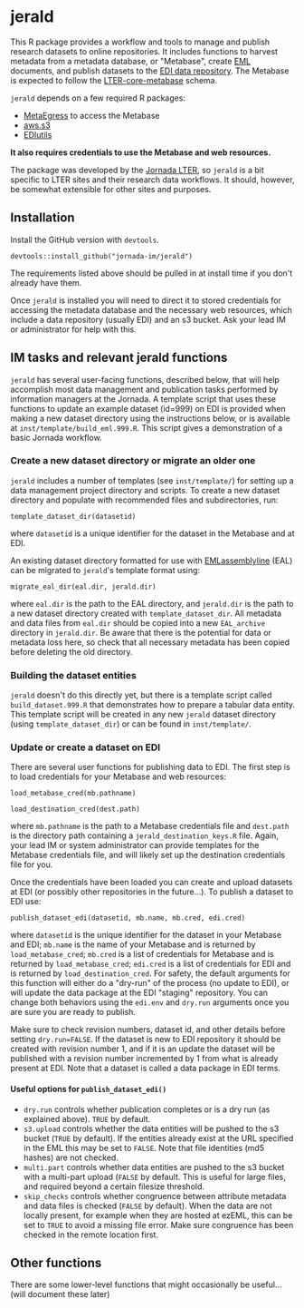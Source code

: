 # jerald

This R package provides a workflow and tools to manage and publish research datasets to online repositories. It includes functions to harvest metadata from a metadata database, or "Metabase", create [EML](https://eml.ecoinformatics.org/) documents, and publish datasets to the [EDI data repository](https://portal.edirepository.org). The Metabase is expected to follow the [LTER-core-metabase](https://github.com/lter/LTER-core-metabase) schema.

`jerald` depends on a few required R packages:

* [MetaEgress](https://github.com/BLE-LTER/MetaEgress) to access the Metabase
* [aws.s3](https://cloud.r-project.org/web/packages/aws.s3/index.html)
* [EDIutils](https://ediorg.github.io/EDIutils/)

**It also requires credentials to use the Metabase and web resources.**

The package was developed by the [Jornada LTER](https://lter.jornada.nmsu.edu), so `jerald` is a bit specific to LTER sites and their research data workflows. It should, however, be somewhat extensible for other sites and purposes.

## Installation

Install the GitHub version with `devtools`.

    devtools::install_github("jornada-im/jerald")


The requirements listed above should be pulled in at install time if you don't already have them.

Once `jerald` is installed you will need to direct it to stored credentials for accessing the metadata database and the necessary web resources, which include a data repository (usually EDI) and an s3 bucket. Ask your lead IM or administrator for help with this.

## IM tasks and relevant jerald functions

`jerald` has several user-facing functions, described below, that will help accomplish most data management and publication tasks performed by information managers at the Jornada. A template script that uses these functions to update an example dataset (id=999) on EDI is provided when making a new dataset directory using the instructions below, or is available at `inst/template/build_eml.999.R`. This script gives a demonstration of a basic Jornada workflow.

### Create a new dataset directory or migrate an older one

`jerald` includes a number of templates (see `inst/template/`) for setting up a data management project directory and scripts. To create a new dataset directory and populate with recommended files and subdirectories, run:

    template_dataset_dir(datasetid)

where `datasetid` is a unique identifier for the dataset in the Metabase and at EDI.

An existing dataset directory formatted for use with [EMLassemblyline](https://ediorg.github.io/EMLassemblyline/) (EAL) can be migrated to `jerald`'s template format using:

    migrate_eal_dir(eal.dir, jerald.dir)

where `eal.dir` is the path to the EAL directory, and `jerald.dir` is the path to a new dataset directory created with `template_dataset_dir`. All metadata and data files from `eal.dir` should be copied into a new `EAL_archive` directory in `jerald.dir`. Be aware that there is the potential for data or metadata loss here, so check that all necessary metadata has been copied before deleting the old directory.

### Building the dataset entities

`jerald` doesn't do this directly yet, but there is a template script called `build_dataset.999.R` that demonstrates how to prepare a tabular data entity. This template script will be created in any new `jerald` dataset directory (using `template_dataset_dir`) or can be found in `inst/template/`.

### Update or create a dataset on EDI

There are several user functions for publishing data to EDI. The first step is to load credentials for your Metabase and web resources:

    load_metabase_cred(mb.pathname)

    load_destination_cred(dest.path)

where `mb.pathname` is the path to a Metabase credentials file and `dest.path` is the directory path containing a `jerald_destination_keys.R` file. Again, your lead IM or system administrator can provide templates for the Metabase credentials file, and will likely set up the destination credentials file for you.

Once the credentials have been loaded you can create and upload datasets at EDI (or possibly other repositories in the future...). To publish a dataset to EDI use:

    publish_dataset_edi(datasetid, mb.name, mb.cred, edi.cred)

where `datasetid` is the unique identifier for the dataset in your Metabase and EDI; `mb.name` is the name of your Metabase and is returned by `load_metabase_cred`; `mb.cred` is a list of credentials for Metabase and is returned by `load_metabase_cred`; `edi.cred` is a list of credentials for EDI and is returned by `load_destination_cred`. For safety, the default arguments for this function will either do a "dry-run" of the process (no update to EDI), or will update the data package at the EDI "staging" repository. You can change both behaviors using the `edi.env` and `dry.run` arguments once you are sure you are ready to publish. 

Make sure to check revision numbers, dataset id, and other details before setting `dry.run=FALSE`. If the dataset is new to EDI repository it should be created with revision number 1, and if it is an update the dataset will be published with a revision number incremented by 1 from what is already present at EDI. Note that a dataset is called a data package in EDI terms.

#### Useful options for `publish_dataset_edi()`

* `dry.run` controls whether publication completes or is a dry run (as explained above). `TRUE` by default.
* `s3.upload` controls whether the data entities will be pushed to the s3 bucket (`TRUE` by default). If the entities already exist at the URL specified in the EML this may be set to `FALSE`. Note that file identities (md5 hashes) are not checked.
* `multi.part` controls whether data entities are pushed to the s3 bucket with a multi-part upload (`FALSE` by default. This is useful for large files, and required beyond a certain filesize threshold.
* `skip_checks` controls whether congruence between attribute metadata and data files is checked (`FALSE` by default). When the data are not locally present, for example when they are hosted at ezEML, this can be set to `TRUE` to avoid a missing file error. Make sure congruence has been checked in the remote location first.

## Other functions

There are some lower-level functions that might occasionally be useful... (will document these later)
